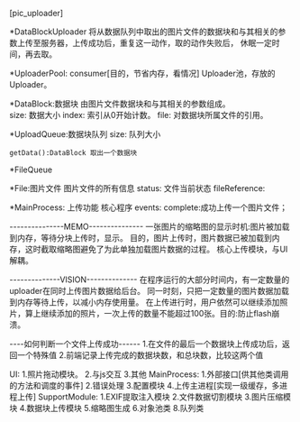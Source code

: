 [pic_uploader]

*DataBlockUploader
 将从数据队列中取出的图片文件的数据块和与其相关的参数上传至服务器，上传成功后，重复这一动作，取的动作失败后，
 休眠一定时间，再去取。
	

*UploaderPool: consumer[目的，节省内存，看情况]
 Uploader池，存放的Uploader。
 

*DataBlock:数据块
 由图片文件数据块和与其相关的参数组成。	
	size:	数据大小
	index:	索引从0开始计数。
	file:	对数据块所属文件的引用。
	
*UploadQueue:数据块队列
	size:	队列大小
	
	
	
	getData():DataBlock 取出一个数据块
	
*FileQueue
 
	
*File:图片文件
 图片文件的所有信息
	status:	文件当前状态
	fileReference:
	
*MainProcess: 上传功能 核心程序
	events:
		complete:成功上传一个图片文件；
 
 
---------------MEMO---------------
一张图片的缩略图的显示时机:图片被加载到内存，等待分块上传时，显示。
目的，图片上传时，图片数据已被加载到内存，这时截取缩略图避免了为此单独加载图片数据的过程。
核心上传模块，与UI解耦。

--------------VISION--------------
在程序运行的大部分时间内，有一定数量的uploader在同时上传图片数据给后台。
同一时刻，只把一定数量的图片数据加载到内存等待上传，以减小内存使用量。
在上传进行时，用户依然可以继续添加照片，算上继续添加的照片，一次上传的数量不能超过100张。目的:防止flash崩溃。

----如何判断一个文件上传成功------
1.在文件的最后一个数据块上传成功后，返回一个特殊值
2.前端记录上传完成的数据块数，和总块数，比较这两个值


UI:
1.照片拖动模块。
2.与js交互
3.其他
MainProcess:
1.外部接口[供其他类调用的方法和调度的事件]
2.错误处理
3.配置模块
4.上传主进程[实现一级缓存，多进程上传]
SupportModule:
1.EXIF提取注入模块
2.文件数据切割模块
3.图片压缩模块
4.数据块上传模块
5.缩略图生成
6.对象池类
8.队列类





